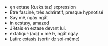 
- en extase	[ɑ̃.ɛks.taz]	expression
- Être fasciné, très admiratif, presque hypnotisé
- Say mê, ngây ngất
- in ecstasy, amazed
- J’étais en extase devant lui.
- extatique (adj) = mê ly, ngất ngây
- Latin: extasis (sortir de soi-même)